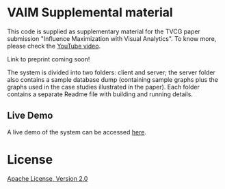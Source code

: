 # VAIM Supplemental material

This code is supplied as supplementary material for the TVCG paper submission "Influence Maximization with Visual Analytics". To know more, please check the [YouTube video](https://www.youtube.com/watch?v=LW3P4JCTDIM&t=4s).

Link to preprint coming soon!

The system is divided into two folders: client and server; the server folder also contains a sample database dump (containing sample graphs plus the graphs used in the case studies illustrated in the paper). Each folder contains a separate Readme file with building and running details.

## Live Demo

A live demo of the system can be accessed [here](http://vaim.cvast.tuwien.ac.at).

# License

[Apache License, Version 2.0](https://www.apache.org/licenses/LICENSE-2.0)
